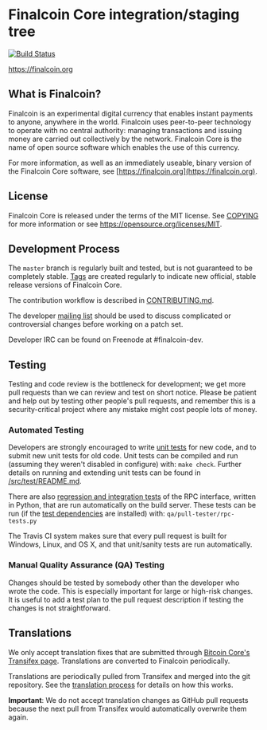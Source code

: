 Finalcoin Core integration/staging tree
=====================================

[![Build Status](https://travis-ci.org/finalcoin-project/finalcoin.svg?branch=master)](https://travis-ci.org/finalcoin-project/finalcoin)

https://finalcoin.org

What is Finalcoin?
----------------

Finalcoin is an experimental digital currency that enables instant payments to
anyone, anywhere in the world. Finalcoin uses peer-to-peer technology to operate
with no central authority: managing transactions and issuing money are carried
out collectively by the network. Finalcoin Core is the name of open source
software which enables the use of this currency.

For more information, as well as an immediately useable, binary version of
the Finalcoin Core software, see [https://finalcoin.org](https://finalcoin.org).

License
-------

Finalcoin Core is released under the terms of the MIT license. See [COPYING](COPYING) for more
information or see https://opensource.org/licenses/MIT.

Development Process
-------------------

The `master` branch is regularly built and tested, but is not guaranteed to be
completely stable. [Tags](https://github.com/finalcoin-project/finalcoin/tags) are created
regularly to indicate new official, stable release versions of Finalcoin Core.

The contribution workflow is described in [CONTRIBUTING.md](CONTRIBUTING.md).

The developer [mailing list](https://groups.google.com/forum/#!forum/finalcoin-dev)
should be used to discuss complicated or controversial changes before working
on a patch set.

Developer IRC can be found on Freenode at #finalcoin-dev.

Testing
-------

Testing and code review is the bottleneck for development; we get more pull
requests than we can review and test on short notice. Please be patient and help out by testing
other people's pull requests, and remember this is a security-critical project where any mistake might cost people
lots of money.

### Automated Testing

Developers are strongly encouraged to write [unit tests](src/test/README.md) for new code, and to
submit new unit tests for old code. Unit tests can be compiled and run
(assuming they weren't disabled in configure) with: `make check`. Further details on running
and extending unit tests can be found in [/src/test/README.md](/src/test/README.md).

There are also [regression and integration tests](/qa) of the RPC interface, written
in Python, that are run automatically on the build server.
These tests can be run (if the [test dependencies](/qa) are installed) with: `qa/pull-tester/rpc-tests.py`

The Travis CI system makes sure that every pull request is built for Windows, Linux, and OS X, and that unit/sanity tests are run automatically.

### Manual Quality Assurance (QA) Testing

Changes should be tested by somebody other than the developer who wrote the
code. This is especially important for large or high-risk changes. It is useful
to add a test plan to the pull request description if testing the changes is
not straightforward.

Translations
------------

We only accept translation fixes that are submitted through [Bitcoin Core's Transifex page](https://www.transifex.com/projects/p/bitcoin/).
Translations are converted to Finalcoin periodically.

Translations are periodically pulled from Transifex and merged into the git repository. See the
[translation process](doc/translation_process.md) for details on how this works.

**Important**: We do not accept translation changes as GitHub pull requests because the next
pull from Transifex would automatically overwrite them again.
